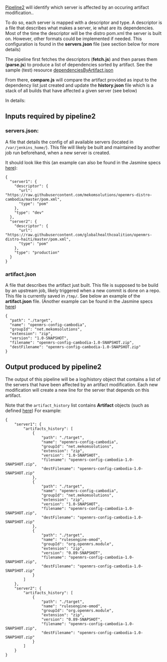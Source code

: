[Pipeline2](../../../jobs/pipelines/pipeline2.jenkinsfile) will identify which server is affected by an occuring artifact modification..

To do so, each server is mapped with a descriptor and type.
A descriptor is a file that describes what makes a server, ie what are its dependencies. Most of the time the descriptor will be the distro pom.xml the server is built on.
However, other formats could be implemented if needed.
This configuration is found in the **servers.json** file (see section below for more details)

The pipeline first fetches the descriptors (**fetch.js**) and then parses them (**parse.js**) to produce a list of dependencies sorted by artifact. See the sample (test) resource [dependenciesByArtifact.json](../../spec/utils/resources/dependenciesByArtifact.json)

From there, **compare.js** will compare the artifact provided as input to the dependency list just created and update the **history.json** file which is a stack of all builds that have affected a given server (see below)

In details:

## Inputs required by pipeline2

### **servers.json**:
A file that details the config of all available servers (located in `/var/jenkins_home/`).
This file will likely be built and maintained by another job run beforehand, when a new server is created.

It should look like this (an example can also be found in the Jasmine specs [here](../../spec/pipeline2/resources/servers.json)):
```
{
  "server1": {
    "descriptor": {
      "url": "https://raw.githubusercontent.com/mekomsolutions/openmrs-distro-cambodia/master/pom.xml",
      "type": "pom"
    },
    "type": "dev"
  }, 
  "server2": {
    "descriptor": {
      "url": "https://raw.githubusercontent.com/globalhealthcoalition/openmrs-distro-haiti/master/pom.xml",
      "type": "pom"
    },
    "type": "production"
  } 
}
```

### **artifact.json**

A file that describes the artifact just built.
This file is supposed to be build by an upstream job, likely triggered when a new commit is done on a repo.
This file is currently saved in `/tmp/`.
See below an example of the **artifact.json** file. 
(Another example can be found in the Jasmine specs [here](../../spec/utils/resources/artifact.json))
```
{
  "path": "./target",
  "name": "openmrs-config-cambodia",
  "groupId": "net.mekomsolutions",
  "extension": "zip",
  "version": "1.0-SNAPSHOT",
  "filename": "openmrs-config-cambodia-1.0-SNAPSHOT.zip",
  "destFilename": "openmrs-config-cambodia-1.0-SNAPSHOT.zip"
}

```


## Output produced by pipeline2

The output of this pipeline will be a log/history object that contains a list of the servers that have been affected by an artifact modification.
Each new modification will create a new line for the server that depends on this artifact.

Note that the `artifact_history` list contains **Artifact** objects (such as defined [here](../models/model.js#L19-L27))
For example:
```
{
    "server1": {
        "artifacts_history": [
            {
                "path": "./target",
                "name": "openmrs-config-cambodia",
                "groupId": "net.mekomsolutions",
                "extension": "zip",
                "version": "1.0-SNAPSHOT",
                "filename": "openmrs-config-cambodia-1.0-SNAPSHOT.zip",
                "destFilename": "openmrs-config-cambodia-1.0-SNAPSHOT.zip"
            },
            {
                "path": "./target",
                "name": "openmrs-config-cambodia",
                "groupId": "net.mekomsolutions",
                "extension": "zip",
                "version": "1.0-SNAPSHOT",
                "filename": "openmrs-config-cambodia-1.0-SNAPSHOT.zip",
                "destFilename": "openmrs-config-cambodia-1.0-SNAPSHOT.zip"
            },
            {
                "path": "./target",
                "name": "rulesengine-omod",
                "groupId": "org.openmrs.module",
                "extension": "zip",
                "version": "0.89-SNAPSHOT",
                "filename": "openmrs-config-cambodia-1.0-SNAPSHOT.zip",
                "destFilename": "openmrs-config-cambodia-1.0-SNAPSHOT.zip"
            }
        ]
    },
    "server2": {
        "artifacts_history": [
            {
                "path": "./target",
                "name": "rulesengine-omod",
                "groupId": "org.openmrs.module",
                "extension": "zip",
                "version": "0.89-SNAPSHOT",
                "filename": "openmrs-config-cambodia-1.0-SNAPSHOT.zip",
                "destFilename": "openmrs-config-cambodia-1.0-SNAPSHOT.zip"
            }
        ]
    }
}
```
